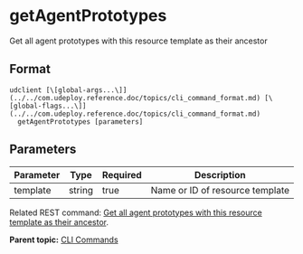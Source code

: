 # getAgentPrototypes

Get all agent prototypes with this resource template as their ancestor

## Format

```
udclient [\[global-args...\]](../../com.udeploy.reference.doc/topics/cli_command_format.md) [\[global-flags...\]](../../com.udeploy.reference.doc/topics/cli_command_format.md)
  getAgentPrototypes [parameters]
```

## Parameters

|Parameter|Type|Required|Description|
|---------|----|--------|-----------|
|template|string|true|Name or ID of resource template|

Related REST command: [Get all agent prototypes with this resource template as their ancestor](rest_cli_resourcetemplate_getagentprototypes_get.md).

**Parent topic:** [CLI Commands](../../com.udeploy.reference.doc/topics/cli_commands.md)

